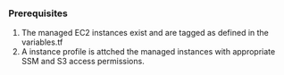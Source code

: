 ### Prerequisites

1. The managed EC2 instances exist and are tagged as defined in the variables.tf
2. A instance profile is attched the managed instances with appropriate SSM and S3 access permissions.
